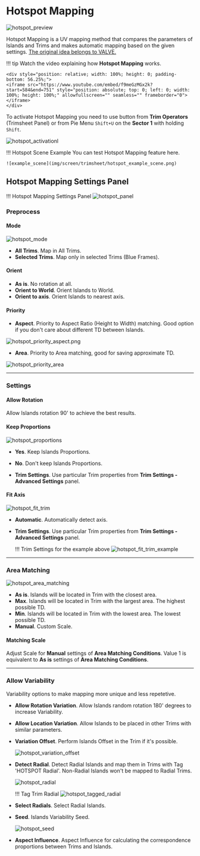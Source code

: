 # Hotspot Mapping

![hotspot_preview](img/screen/trimsheet/hotspot_preview.gif)

Hotspot Mapping is a UV mapping method that compares the parameters of Islands and Trims and makes automatic mapping based on the given settings. [The original idea belongs to VALVE.](https://developer.valvesoftware.com/wiki/Half-Life:_Alyx_Workshop_Tools/Level_Design/Hotspot_Texturing)

!!! tip
    Watch the video explaining how **Hotspot Mapping** works.

    <div style="position: relative; width: 100%; height: 0; padding-bottom: 56.25%;">
    <iframe src="https://www.youtube.com/embed/f9meGzMGx2k?start=584&end=751" style="position: absolute; top: 0; left: 0; width: 100%; height: 100%;" allowfullscreen="" seamless="" frameborder="0"></iframe>
    </div>

To activate Hotspot Mapping you need to use button from **Trim Operators** (Trimsheet Panel) or from Pie Menu `Shift+U` on the **Sector 1** with holding `Shift`.

![hotspot_activationl](img/screen/trimsheet/hotspot_activation.png)

!!! Hotspot Scene Example
    You can test Hotspot Mapping feature here.

    ![example_scene](img/screen/trimsheet/hotspot_example_scene.png)

## Hotspot Mapping Settings Panel
!!! Hotspot Mapping Settings Panel
    ![hotspot_panel](img/screen/trimsheet/hotspot_panel.png)

### Preprocess

#### Mode

![hotspot_mode](img/screen/trimsheet/hotspot_mode.gif)

- **All Trims**. Map in All Trims.
- **Selected Trims**. Map only in selected Trims (Blue Frames).

#### Orient
- **As is**. No rotation at all. 
- **Orient to World**. Orient Islands to World.
- **Orient to axis**. Orient Islands to nearest axis.

#### Priority
- **Aspect**. Priority to Aspect Ratio (Height to Width) matching. Good option if you don't care about different TD between Islands.
  
![hotspot_priority_aspect.png](img/screen/trimsheet/hotspot_priority_aspect.png.png)

- **Area**. Priority to Area matching, good for saving approximate TD.

![hotspot_priority_area](img/screen/trimsheet/hotspot_priority_area.png)

---

### Settings

#### Allow Rotation
Allow Islands rotation 90' to achieve the best results.

#### Keep Proportions

![hotspot_proportions](img/screen/trimsheet/hotspot_proportions.gif)

- **Yes**. Keep Islands Proportions.
- **No**. Don't keep Islands Proportions.

- **Trim Settings**. Use particular Trim properties from **Trim Settings - Advanced Settings** panel.

#### Fit Axis

![hotspot_fit_trim](img/screen/trimsheet/hotspot_fit_trim.gif)

- **Automatic**. Automatically detect axis.
- **Trim Settings**. Use particular Trim properties from **Trim Settings - Advanced Settings** panel.

    !!! Trim Settings for the example above
        ![hotspot_fit_trim_example](img/screen/trimsheet/hotspot_fit_trim_example.png)

---

### Area Matching

![hotspot_area_matching](img/screen/trimsheet/hotspot_area_matching.gif)

- **As is**. Islands will be located in Trim with the closest area. 
- **Max**. Islands will be located in Trim with the largest area. The highest possible TD.
- **Min**. Islands will be located in Trim with the lowest area. The lowest possible TD.
- **Manual**. Custom Scale.

#### Matching Scale

Adjust Scale for **Manual** settings of **Area Matching Conditions**.
Value 1 is equivalent to **As is** settings of **Area Matching Conditions**.

---

### Allow Variability
Variability options to make mapping more unique and less repetetive.

- **Allow Rotation Variation**. Allow Islands random rotation 180' degrees to increase Variability.
- **Allow Location Variation**. Allow Islands to be placed in other Trims with similar parameters.
- **Variation Offset**. Perform Islands Offset in the Trim if it's possible.

    ![hotspot_variation_offset](img/screen/trimsheet/hotspot_variation_offset.gif)

- **Detect Radial**. Detect Radial Islands and map them in Trims with Tag 'HOTSPOT Radial'. Non-Radial Islands won't be mapped to Radial Trims.
  
    ![hotspot_radial](img/screen/trimsheet/hotspot_radial.gif)
    
    !!! Tag Trim Radial
        ![hotspot_tagged_radial](img/screen/trimsheet/hotspot_tagged_radial.png)

- **Select Radials**. Select Radial Islands.
- **Seed**. Islands Variability Seed.

    ![hotspot_seed](img/screen/trimsheet/hotspot_seed.gif)

- **Aspect Influence**. Aspect Influence for calculating the correspondence proportions between Trims and Islands.